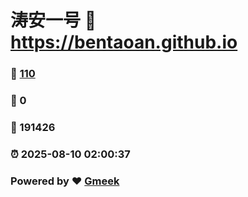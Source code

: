 # 涛安一号 :link: https://bentaoan.github.io 
### :page_facing_up: [110](https://bentaoan.github.io/tag.html) 
### :speech_balloon: 0 
### :hibiscus: 191426 
### :alarm_clock: 2025-08-10 02:00:37 
### Powered by :heart: [Gmeek](https://github.com/Meekdai/Gmeek)
